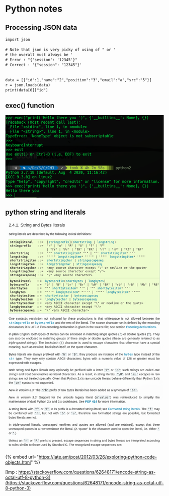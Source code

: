 # Python notes

## Processing JSON data

```text
import json

# Note that json is very picky of using of " or '
# the overall must always be '
# Error : "{'session': '12345'}"
# Correct : '{"session": "12345"}'


data = [{"id":1,"name":"2","position":"3","email":"a","src":"5"}]
r = json.loads(data)
print(data[0]["id"]
```

## exec\(\) function

![](../../.gitbook/assets/image%20%28137%29.png)

## python string and literals

![](../../.gitbook/assets/image%20%28139%29.png)

{% embed url="https://late.am/post/2012/03/26/exploring-python-code-objects.html" %}

[Imp : https://stackoverflow.com/questions/62648171/encode-string-as-octal-utf-8-python-3](https://stackoverflow.com/questions/62648171/encode-string-as-octal-utf-8-python-3)

